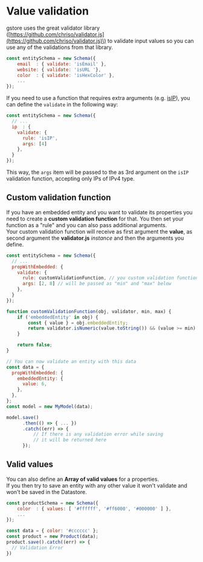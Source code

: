 # Value validation

gstore uses the great validator library \([https://github.com/chriso/validator.js](https://github.com/chriso/validator.js)\) to validate input values so you can use any of the validations from that library.

```javascript
const entitySchema = new Schema({
    email  : { validate: 'isEmail' },
    website: { validate: 'isURL '},
    color  : { validate: 'isHexColor' },
    ...
});
```

If you need to use a function that requires extra arguments \(e.g. [isIP](https://github.com/chriso/validator.js#validators)\), you can define the `validate` in the following way:

```javascript
const entitySchema = new Schema({
  // ...
  ip  : {
    validate: {
      rule: 'isIP',
      args: [4]
    },
  }
});
```

This way, the `args` item will be passed to the as 3rd argument on the `isIP` validation function, accepting only IPs of IPv4 type.

## Custom validation function

If you have an embedded entity and you want to validate its properties you need to create a **custom validation function** for that. You then set your function as a "rule" and you can also pass additional arguments.  
Your custom validation function will receive as first argument the **value**, as second argument the **validator.js** _instance_ and then the arguments you define.

```javascript
const entitySchema = new Schema({
  // ...
  propWithEmbedded: {
    validate: {
      rule: customValidationFunction, // you custom validation function
      args: [2, 8] // will be passed as "min" and "max" below
    },
  }
});

function customValidationFunction(obj, validator, min, max) {
    if ('embeddedEntity' in obj) {
        const { value } = obj.embeddedEntity;
        return validator.isNumeric(value.toString()) && (value >= min) && (value <= max);
    }

    return false;
}

// You can now validate an entity with this data
const data = {
  propWithEmbedded: {
    embeddedEntity: {
      value: 6,
    },
  },
};
const model = new MyModel(data);

model.save()
      .then(() => { ... })
      .catch((err) => {
          // If there is any validation error while saving
          // it will be returned here
      });
```

## Valid values

You can also define an **Array of valid values** for a properties.  
If you then try to save an entity with any other value it won't validate and won't be saved in the Datastore.

```javascript
const productSchema = new Schema({
    color  : { values: [ '#ffffff', '#ff6000', '#000000' ] },
    ...
});

const data = { color: '#cccccc' };
const product = new Product(data);
product.save().catch((err) => {
  // Validation Error
})
```

